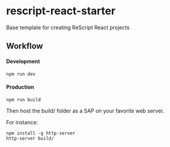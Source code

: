 # rescript-react-starter

Base template for creating ReScript React projects 

## Workflow

#### Development
```
npm run dev
```

#### Production
```
npm run build
```

Then host the build/ folder as a SAP on your favorite web server.

For instance:
```
npm install -g http-server
http-server build/
```

